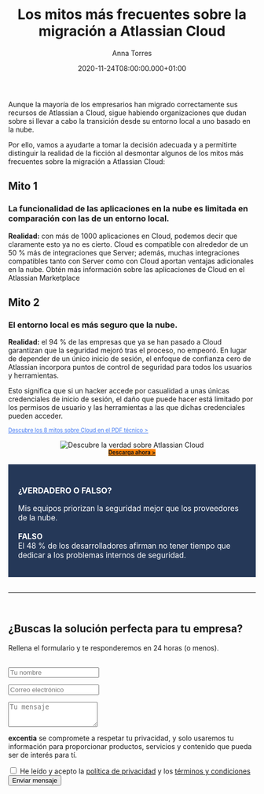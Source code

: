﻿---
layout: post
title: 'Los mitos más frecuentes sobre la migración a Atlassian Cloud'
description: Desde la seguridad de los datos hasta el rendimiento, desmentimos los conceptos erróneos más comunes
date: '2020-11-24T08:00:00.000+01:00'
author:  Anna Torres
categories: 
- atlassian


cover: /img/posts/2020-11-27-8-mitos-sobre-el-cloud-whitepaper-8_mitos_sobre_la_nube-porque-utilizar-atlassian-cloud-thumb.jpg
modified_time: '2020-11-27T08:00:00.000+01:00'
---

Aunque la mayoría de los empresarios han migrado correctamente sus recursos de Atlassian a Cloud, sigue habiendo organizaciones que dudan sobre si llevar a cabo la transición desde su entorno local a uno basado en la nube.

Por ello, vamos a ayudarte a tomar la decisión adecuada y a permitirte distinguir la realidad de la ficción al desmontar algunos de los mitos más frecuentes sobre la migración a Atlassian Cloud:

## Mito 1
### La funcionalidad de las aplicaciones en la nube es limitada en comparación con las de un entorno local.

**Realidad:** con más de 1000 aplicaciones en Cloud, podemos decir que claramente esto ya no es cierto.
Cloud es compatible con alrededor de un 50 % más de integraciones que Server; además, muchas integraciones compatibles tanto con Server como con Cloud aportan ventajas adicionales en la nube.
Obtén más información sobre las aplicaciones de Cloud en el Atlassian Marketplace

## Mito 2
### El entorno local es más seguro que la nube.

**Realidad:** el 94 % de las empresas que ya se han pasado a Cloud garantizan que la seguridad mejoró tras el proceso, no empeoró.
En lugar de depender de un único inicio de sesión, el enfoque de confianza cero de Atlassian incorpora puntos de control de seguridad para todos los usuarios y herramientas.

Esto significa que si un hacker accede por casualidad a unas únicas credenciales de inicio de sesión, el daño que puede hacer está limitado por los permisos de usuario y las herramientas a las que dichas credenciales pueden acceder.

<a href="https://excentia.hubspotpagebuilder.com/descarga-el-pdf-8-mitos-sobre-la-migracion-a-cloud"><span style="text-decoration:underline;font-size:0.8em; color:#3f77f4">Descubre los 8 mitos sobre Cloud en el PDF técnico ></span></a>

<center>
<img src="/img/posts/2020-11-27-8-mitos-sobre-el-cloud-whitepaper-8_mitos_sobre_la_nube.png" alt="Descubre la verdad sobre Atlassian Cloud">
<br/>
<a href="https://excentia.hubspotpagebuilder.com/descarga-el-pdf-8-mitos-sobre-la-migracion-a-cloud" class="btn btn-outline-white btn-xl" style="background:#FF8200;border:none; font-weight: bold; font-size:0.8em" >Descarga ahora > </a>

</center>

<br/>
<div style="border:1px solid ##fbf1e1; background:#253858; padding:20px 20px;color:#ffffff">

<h3>¿VERDADERO O FALSO?</h3> 
<p style="font-size:1.1em;">Mis equipos priorizan la seguridad mejor que los proveedores de la nube.<br/>
	<br/>
	<strong>FALSO</strong> 
	<br/>
	El 48 % de los desarrolladores afirman no tener tiempo que dedicar a los problemas internos de seguridad.
</p>
</div>

<br/>
<hr>
<br/>

<div id="contact-form">
	<h2>¿Buscas la solución perfecta para tu empresa?</h2>
<p>Rellena el formulario y te responderemos en 24 horas (o menos).</p>
<br/>
<form action="https://formspree.io/f/xaygrdqg" method="POST">
          <div class="col-md-12 col-sm-12">
            <div class="row control-group">
              <div class="form-group col-xs-12 floating-label-form-group controls">
                <input type="text" name="name" class="form-control" placeholder="Tu nombre" id="name" required data-validation-required-message="Por favor escribe tu nombre.">
                <p class="help-block text-danger"></p>
              </div>
            </div>
            <div class="row control-group">
              <div class="form-group col-xs-12 floating-label-form-group controls">
                <input type="email" name="email" class="form-control" placeholder="Correo electrónico" id="email" required data-validation-required-message="Por favor escribe tu dirección de correo.">
                <p class="help-block text-danger"></p>
              </div>
            </div>
            <div>
              <input type="text" name="_gotcha" style="display:none"/>
            </div>
            <div class="row control-group">
              <div class="form-group-2 col-xs-12 floating-label-form-group controls">
                <textarea name="message" class="form-control" rows="3" placeholder="Tu mensaje" id="message" required
                          data-validation-required-message="Por favor escribe un mensaje."></textarea>
                <p class="help-block text-danger"></p>
              </div>
            </div>
            <div class="row control-group">
              <div class="form-group col-xs-12 floating-label-form-group controls">
                <p><strong>excentia</strong> se compromete a respetar tu privacidad, y solo usaremos tu información para proporcionar productos, servicios y contenido que pueda ser de interés para tí.</p>
                <input type="checkbox" name="agreement" class="form-check-input" id="agreement" value="accept" required data-validation-required-message="Por favor lee y acepta la política de privacidad y los términos y condiciones">
                <label class="form-check-label" for="agreement">He leído y acepto la <a href="https://www.excentia.es/privacy" target="_blank">política de privacidad</a> y los <a href="https://www.excentia.es/pdf/excentia-terms-and-conditions.pdf" target="_blank">términos y condiciones</a></label>
              </div>
            </div>
            <div id="success"></div>
            <div class="block">
              <button type="submit" class="btn btn-warning btn-xl">Enviar mensaje</button>
            </div>
          </div>
        </form>
</div>
